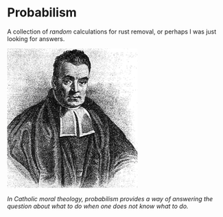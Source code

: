 # Probabilism

A collection of *random* calculations for rust removal, or perhaps I was just looking for answers.

![](img/cover.png)

*In Catholic moral theology, probabilism provides a way of answering the question about what to do when one does not know what to do.*
